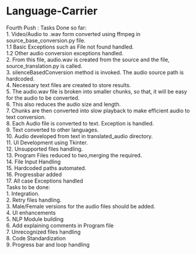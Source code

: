 # Language-Carrier

Fourth Push : 
  Tasks Done so far:
      <br>1. Video/Audio to .wav form converted using ffmpeg in source_base_conversion.py file.
        <br>1.1 Basic Exceptions such as File not found handled.
        <br>1.2 Other audio conversion exceptions handled.
      <br>2.  From this file, audio.wav is created from the source and the file, source_translation.py is called.
      <br>3.  silenceBasedConversion method is invoked. The audio source path is hardcoded.
      <br>4.  Necessary text files are created to store results.
      <br>5.  The audio.wav file is broken into smaller chunks, so that, it will be easy for the audio to be converted.
      <br>6.  This also reduces the audio size and length.
      <br>7.  Chunks are then converted into slow playback to make efficient audio to text conversion.
      <br>8.  Each Audio file is converted to text. Exception is handled.
      <br>9.  Text converted to other languages.
      <br>10. Audio developed from text in translated_audio directory.
      <br>11. UI Development using Tkinter.
      <br>12. Unsupported files handling.
      <br>13. Program Files reduced to two,merging the required.
      <br>14. File Input Handling
      <br>15. Hardcoded paths automated.
      <br>16. Progressbar added
      <br>17. All case Exceptions handled 
<br>Tasks to be done:
      <br>1. Integration.
      <br>2. Retry files handling.
      <br>3. Male/Female versions for the audio files should be added.
      <br>4. UI enhancements
      <br>5. NLP Module building
      <br>6. Add explaining comments in Program file
      <br>7. Unrecognized files handling
      <br>8. Code Standardization
      <br>9. Progress bar and loop handling